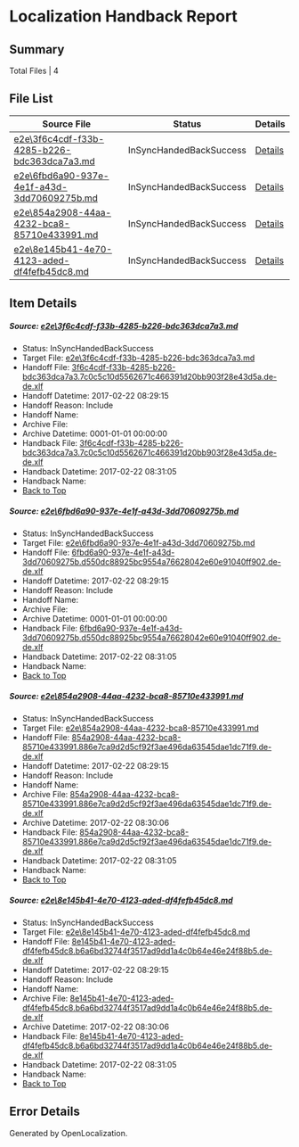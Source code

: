 # <a name='report-top'></a> Localization Handback Report

## Summary
 Total Files | 4

## File List
 Source File | Status | Details 
 ----------- | ------ | ------- 
 [e2e\3f6c4cdf-f33b-4285-b226-bdc363dca7a3.md](https://github.com/OpenLocalizationTestOrg/ol-test4/blob/385a952715692e7b1b29e7b018c4873c7e242998/e2e/3f6c4cdf-f33b-4285-b226-bdc363dca7a3.md) | InSyncHandedBackSuccess | [Details](#a6c8acc1fcb778ab9dd1bbf30541f56428b4ce725)
 [e2e\6fbd6a90-937e-4e1f-a43d-3dd70609275b.md](https://github.com/OpenLocalizationTestOrg/ol-test4/blob/385a952715692e7b1b29e7b018c4873c7e242998/e2e/6fbd6a90-937e-4e1f-a43d-3dd70609275b.md) | InSyncHandedBackSuccess | [Details](#661dea4b3935a95ce67b599425b925c6edba3e878)
 [e2e\854a2908-44aa-4232-bca8-85710e433991.md](https://github.com/OpenLocalizationTestOrg/ol-test4/blob/385a952715692e7b1b29e7b018c4873c7e242998/e2e/854a2908-44aa-4232-bca8-85710e433991.md) | InSyncHandedBackSuccess | [Details](#844ca08e3d62d023586086d564ad04dddaea5f959)
 [e2e\8e145b41-4e70-4123-aded-df4fefb45dc8.md](https://github.com/OpenLocalizationTestOrg/ol-test4/blob/385a952715692e7b1b29e7b018c4873c7e242998/e2e/8e145b41-4e70-4123-aded-df4fefb45dc8.md) | InSyncHandedBackSuccess | [Details](#6542f516bafcd1a35cfc5dd24e13ba3817d8d06010)

## Item Details
##### <a name='a6c8acc1fcb778ab9dd1bbf30541f56428b4ce725'></a> Source: [e2e\3f6c4cdf-f33b-4285-b226-bdc363dca7a3.md](https://github.com/OpenLocalizationTestOrg/ol-test4/blob/385a952715692e7b1b29e7b018c4873c7e242998/e2e/3f6c4cdf-f33b-4285-b226-bdc363dca7a3.md)
* Status: InSyncHandedBackSuccess
* Target File: [e2e\3f6c4cdf-f33b-4285-b226-bdc363dca7a3.md](https://github.com/OpenLocalizationTestOrg/ol-test4-dede/blob/8d8b44600304b535a688b57626f915629953414f/e2e/3f6c4cdf-f33b-4285-b226-bdc363dca7a3.md)
* Handoff File: [3f6c4cdf-f33b-4285-b226-bdc363dca7a3.7c0c5c10d5562671c466391d20bb903f28e43d5a.de-de.xlf](https://github.com/OpenLocalizationTestOrg/ol-test4-handoff/blob/41790e8a6014207075c96e12f9a2dbf4dd537e20/ol-handoff/OpenLocalizationTestOrg/ol-test4-dede/xinjiang/ht/3f6c4cdf-f33b-4285-b226-bdc363dca7a3.7c0c5c10d5562671c466391d20bb903f28e43d5a.de-de.xlf)
* Handoff Datetime: 2017-02-22 08:29:15
* Handoff Reason: Include
* Handoff Name: 
* Archive File: 
* Archive Datetime: 0001-01-01 00:00:00
* Handback File: [3f6c4cdf-f33b-4285-b226-bdc363dca7a3.7c0c5c10d5562671c466391d20bb903f28e43d5a.de-de.xlf](https://github.com/OpenLocalizationTestOrg/ol-test4-handback/blob/0fe79a726f0e783ddbc62a20b882cf7141631d58/ol-handback/OpenLocalizationTestOrg/ol-test4-dede/xinjiang/ht/3f6c4cdf-f33b-4285-b226-bdc363dca7a3.7c0c5c10d5562671c466391d20bb903f28e43d5a.de-de.xlf)
* Handback Datetime: 2017-02-22 08:31:05
* Handback Name: 
* [Back to Top](#report-top)

##### <a name='661dea4b3935a95ce67b599425b925c6edba3e878'></a> Source: [e2e\6fbd6a90-937e-4e1f-a43d-3dd70609275b.md](https://github.com/OpenLocalizationTestOrg/ol-test4/blob/385a952715692e7b1b29e7b018c4873c7e242998/e2e/6fbd6a90-937e-4e1f-a43d-3dd70609275b.md)
* Status: InSyncHandedBackSuccess
* Target File: [e2e\6fbd6a90-937e-4e1f-a43d-3dd70609275b.md](https://github.com/OpenLocalizationTestOrg/ol-test4-dede/blob/8d8b44600304b535a688b57626f915629953414f/e2e/6fbd6a90-937e-4e1f-a43d-3dd70609275b.md)
* Handoff File: [6fbd6a90-937e-4e1f-a43d-3dd70609275b.d550dc88925bc9554a76628042e60e91040ff902.de-de.xlf](https://github.com/OpenLocalizationTestOrg/ol-test4-handoff/blob/41790e8a6014207075c96e12f9a2dbf4dd537e20/ol-handoff/OpenLocalizationTestOrg/ol-test4-dede/xinjiang/ht/6fbd6a90-937e-4e1f-a43d-3dd70609275b.d550dc88925bc9554a76628042e60e91040ff902.de-de.xlf)
* Handoff Datetime: 2017-02-22 08:29:15
* Handoff Reason: Include
* Handoff Name: 
* Archive File: 
* Archive Datetime: 0001-01-01 00:00:00
* Handback File: [6fbd6a90-937e-4e1f-a43d-3dd70609275b.d550dc88925bc9554a76628042e60e91040ff902.de-de.xlf](https://github.com/OpenLocalizationTestOrg/ol-test4-handback/blob/0fe79a726f0e783ddbc62a20b882cf7141631d58/ol-handback/OpenLocalizationTestOrg/ol-test4-dede/xinjiang/ht/6fbd6a90-937e-4e1f-a43d-3dd70609275b.d550dc88925bc9554a76628042e60e91040ff902.de-de.xlf)
* Handback Datetime: 2017-02-22 08:31:05
* Handback Name: 
* [Back to Top](#report-top)

##### <a name='844ca08e3d62d023586086d564ad04dddaea5f959'></a> Source: [e2e\854a2908-44aa-4232-bca8-85710e433991.md](https://github.com/OpenLocalizationTestOrg/ol-test4/blob/385a952715692e7b1b29e7b018c4873c7e242998/e2e/854a2908-44aa-4232-bca8-85710e433991.md)
* Status: InSyncHandedBackSuccess
* Target File: [e2e\854a2908-44aa-4232-bca8-85710e433991.md](https://github.com/OpenLocalizationTestOrg/ol-test4-dede/blob/8d8b44600304b535a688b57626f915629953414f/e2e/854a2908-44aa-4232-bca8-85710e433991.md)
* Handoff File: [854a2908-44aa-4232-bca8-85710e433991.886e7ca9d2d5cf92f3ae496da63545dae1dc71f9.de-de.xlf](https://github.com/OpenLocalizationTestOrg/ol-test4-handoff/blob/41790e8a6014207075c96e12f9a2dbf4dd537e20/ol-handoff/OpenLocalizationTestOrg/ol-test4-dede/xinjiang/ht/854a2908-44aa-4232-bca8-85710e433991.886e7ca9d2d5cf92f3ae496da63545dae1dc71f9.de-de.xlf)
* Handoff Datetime: 2017-02-22 08:29:15
* Handoff Reason: Include
* Handoff Name: 
* Archive File: [854a2908-44aa-4232-bca8-85710e433991.886e7ca9d2d5cf92f3ae496da63545dae1dc71f9.de-de.xlf](https://github.com/OpenLocalizationTestOrg/ol-test4-handoff/blob/55b4a81517211539f5bbad4326dbefaac88322f0/ol-archive/OpenLocalizationTestOrg/ol-test4-dede/xinjiang/ht/854a2908-44aa-4232-bca8-85710e433991.886e7ca9d2d5cf92f3ae496da63545dae1dc71f9.de-de.xlf)
* Archive Datetime: 2017-02-22 08:30:06
* Handback File: [854a2908-44aa-4232-bca8-85710e433991.886e7ca9d2d5cf92f3ae496da63545dae1dc71f9.de-de.xlf](https://github.com/OpenLocalizationTestOrg/ol-test4-handback/blob/0fe79a726f0e783ddbc62a20b882cf7141631d58/ol-handback/OpenLocalizationTestOrg/ol-test4-dede/xinjiang/ht/854a2908-44aa-4232-bca8-85710e433991.886e7ca9d2d5cf92f3ae496da63545dae1dc71f9.de-de.xlf)
* Handback Datetime: 2017-02-22 08:31:05
* Handback Name: 
* [Back to Top](#report-top)

##### <a name='6542f516bafcd1a35cfc5dd24e13ba3817d8d06010'></a> Source: [e2e\8e145b41-4e70-4123-aded-df4fefb45dc8.md](https://github.com/OpenLocalizationTestOrg/ol-test4/blob/385a952715692e7b1b29e7b018c4873c7e242998/e2e/8e145b41-4e70-4123-aded-df4fefb45dc8.md)
* Status: InSyncHandedBackSuccess
* Target File: [e2e\8e145b41-4e70-4123-aded-df4fefb45dc8.md](https://github.com/OpenLocalizationTestOrg/ol-test4-dede/blob/8d8b44600304b535a688b57626f915629953414f/e2e/8e145b41-4e70-4123-aded-df4fefb45dc8.md)
* Handoff File: [8e145b41-4e70-4123-aded-df4fefb45dc8.b6a6bd32744f3517ad9dd1a4c0b64e46e24f88b5.de-de.xlf](https://github.com/OpenLocalizationTestOrg/ol-test4-handoff/blob/41790e8a6014207075c96e12f9a2dbf4dd537e20/ol-handoff/OpenLocalizationTestOrg/ol-test4-dede/xinjiang/ht/8e145b41-4e70-4123-aded-df4fefb45dc8.b6a6bd32744f3517ad9dd1a4c0b64e46e24f88b5.de-de.xlf)
* Handoff Datetime: 2017-02-22 08:29:15
* Handoff Reason: Include
* Handoff Name: 
* Archive File: [8e145b41-4e70-4123-aded-df4fefb45dc8.b6a6bd32744f3517ad9dd1a4c0b64e46e24f88b5.de-de.xlf](https://github.com/OpenLocalizationTestOrg/ol-test4-handoff/blob/55b4a81517211539f5bbad4326dbefaac88322f0/ol-archive/OpenLocalizationTestOrg/ol-test4-dede/xinjiang/ht/8e145b41-4e70-4123-aded-df4fefb45dc8.b6a6bd32744f3517ad9dd1a4c0b64e46e24f88b5.de-de.xlf)
* Archive Datetime: 2017-02-22 08:30:06
* Handback File: [8e145b41-4e70-4123-aded-df4fefb45dc8.b6a6bd32744f3517ad9dd1a4c0b64e46e24f88b5.de-de.xlf](https://github.com/OpenLocalizationTestOrg/ol-test4-handback/blob/0fe79a726f0e783ddbc62a20b882cf7141631d58/ol-handback/OpenLocalizationTestOrg/ol-test4-dede/xinjiang/ht/8e145b41-4e70-4123-aded-df4fefb45dc8.b6a6bd32744f3517ad9dd1a4c0b64e46e24f88b5.de-de.xlf)
* Handback Datetime: 2017-02-22 08:31:05
* Handback Name: 
* [Back to Top](#report-top)


## Error Details

Generated by OpenLocalization.
